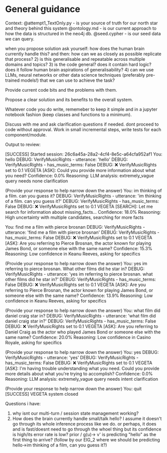 
# General guidance
Context:
@attempt1_TextOnly.py - is your source of truth for our north star and theory behind this system
@ontology.md - is our current approach to how the data is structured in the neo4j db.
@seed.cypher - is our seed data we can query.

when you propose solution ask yourself: how does the human brain currently handle this? and then: how can we as closely as possible replicate that process?
2) is this generalisable and repeatable across multiple domains and topics?
3) is the code general? does it contain hard logic? does it follow human brain aspirations of generalisability? 
4) can we use LLMs, neural networks or other data science techniques (preferably pre-trained models!) that we can use to achieve the task?

Provide current code bits and the problems with them.

Propose a clear solution and its benefits to the overall system.

Whatever code you do write, rememeber to keep it simple and in a jupyter notebook fashion (keep classes and functions to a minimum).

Discuss with me and ask clarification questions if needed. dont proceed to code without approval. Work in small incremental steps, write tests for each component/module. 

Output to review:

[SUCCESS] Started session: 26c6a45a-28a2-4cf4-8e5c-a64cfa952af1
You: hello
DEBUG: VerifyMusicRights - utterance: 'hello'
DEBUG: VerifyMusicRights - has_music_terms: False
DEBUG: ❌ VerifyMusicRights set to 0.1
VEGETA [ASK]: Could you provide more information about what you need?
Confidence: 0.0%
Reasoning: LLM analysis: extremely_vague query needs none clarification

(Provide your response to help narrow down the answer)
You: im thinking of a film. can you guess it?
DEBUG: VerifyMusicRights - utterance: 'im thinking of a film. can you guess it?'
DEBUG: VerifyMusicRights - has_music_terms: False
DEBUG: ❌ VerifyMusicRights set to 0.1
VEGETA [SEARCH]: Let me search for information about missing_facts...
Confidence: 18.0%
Reasoning: High uncertainty with multiple candidates, searching for more facts

You: find me a film with pierce brosnan
DEBUG: VerifyMusicRights - utterance: 'find me a film with pierce brosnan'
DEBUG: VerifyMusicRights - has_music_terms: False
DEBUG: ❌ VerifyMusicRights set to 0.1
VEGETA [ASK]: Are you referring to Pierce Brosnan, the actor known for playing James Bond, or someone else with the same name?
Confidence: 15.3%
Reasoning: Low confidence in Keanu Reeves, asking for specifics

(Provide your response to help narrow down the answer)
You: yes im referring to pierce brosnan. What other films did he star in?
DEBUG: VerifyMusicRights - utterance: 'yes im referring to pierce brosnan. what other films did he star in?'
DEBUG: VerifyMusicRights - has_music_terms: False
DEBUG: ❌ VerifyMusicRights set to 0.1
VEGETA [ASK]: Are you referring to Pierce Brosnan, the actor known for playing James Bond, or someone else with the same name?
Confidence: 13.9%
Reasoning: Low confidence in Keanu Reeves, asking for specifics

(Provide your response to help narrow down the answer)
You: what film did daniel craig star in?
DEBUG: VerifyMusicRights - utterance: 'what film did daniel craig star in?'
DEBUG: VerifyMusicRights - has_music_terms: False
DEBUG: ❌ VerifyMusicRights set to 0.1
VEGETA [ASK]: Are you referring to Daniel Craig as the actor who played James Bond or someone else with the same name?
Confidence: 20.0%
Reasoning: Low confidence in Casino Royale, asking for specifics

(Provide your response to help narrow down the answer)
You: yes
DEBUG: VerifyMusicRights - utterance: 'yes'
DEBUG: VerifyMusicRights - has_music_terms: False
DEBUG: ❌ VerifyMusicRights set to 0.1
VEGETA [ASK]: I'm having trouble understanding what you need. Could you provide more details about what you're trying to accomplish?
Confidence: 0.0%
Reasoning: LLM analysis: extremely_vague query needs intent clarification

(Provide your response to help narrow down the answer)
You: quit
[SUCCESS] VEGETA system closed

Questions i have:

1) why isnt our multi-turn / session state management working?
2) How does the brain currently handle small/talk hello? I assume it doesn't go through its whole inference process like we do. or perhaps, it does and is fast/doesnt need to go through the whoel thing but its confidence is high/its error rate is low? prior / g(u)-> v' is predicting "hello" as the first thing to arrive? (follow by our EIG_2 where we should be predicting hello->im thinking of a film, can you guess it?)





